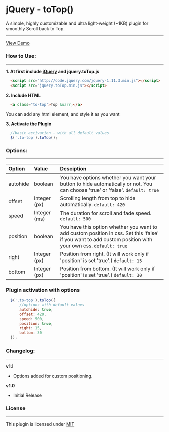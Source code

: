 jQuery - toTop()
=======
A simple, highly customizable and ultra light-weight (~1KB) plugin for smoothly Scroll back to Top.

------
[View Demo](http://mmkjony.github.io/jQuery.toTop/)

### How to Use:
------
**1. At first include [jQuery](http://jquery.com/download/) and jquery.toTop.js**
````html
  <script src="http://code.jquery.com/jquery-1.11.3.min.js"></script>
  <script src="jquery.toTop.min.js"></script>
````

**2. Include HTML**
````html
  <a class="to-top">Top &uarr;</a>
````
You can add any html element, and style it as you want

**3. Activate the Plugin**
````javascript
  //basic activation - with all default values
  $('.to-top').toTop();
````

### Options:
------

| Option        | Value           | Desciption  |
| :------------- |:-------------| :-----|
| autohide | boolean | You have options whether you want your button to hide automatically or not. You can choose 'true' or 'false'. `default: true` |
| offset | Integer (px) | Scrolling length from top to hide automatically. `default: 420` |
| speed | Integer (ms) | The duration for scroll and fade speed. `default: 500` |
| position | boolean | You have this option whether you want to add custom position in css. Set this 'false' if you want to add custom position with your own css. `default: true` |
| right | Integer (px) | Position from right. (It will work only if 'position' is set 'true'.) `default: 15` |
| bottom | Integer (px) | Position from bottom. (It will work only if 'position' is set 'true'.) `default: 30` |


### Plugin activation with options

````javascript
  $('.to-top').toTop({
      //options with default values
      autohide: true,
      offset: 420,
      speed: 500,
      position: true,
      right: 15,
      bottom: 30
  });
````


### Changelog:
------
**v1.1**
* Options added for custom positioning.

**v1.0**
* Initial Release


### License
------
This plugin is licensed under [MIT](LICENSE)
